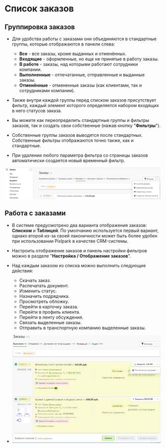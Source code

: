 # Список заказов

## Группировка заказов
* Для удобства работы с заказами они объединяются в стандартные группы, которые отображаются в панели слева:
    + __Все__ - все заказы, кроме выданных и отменённых.
    + __Входящие__ - оформленные, но еще не принятые в работу заказы.
    + __В работе__ - заказы, над которыми работают сотрудники компании.
    + __Выполненные__ - отпечатанные, отправленные и выданные заказы.
    + __Отменённые__ - отмененные заказы (как клиентами, так и сотрудниками компании).

* Также внутри каждой группы перед списком заказов присутствует фильтр, каждый элемент которого определяется набором входящих в него статусов заказа.
 
* Вы можете как переопределить стандартные группы и фильтры заказов, так и создать свои собственные (нажав кнопку "__Фильтры__").

* Собственные группы заказов выводятся после стандартных. Собственные фильтры отображаются точно также, как и стандартные.

* При удалении любого параметра фильтра со страницы заказов автоматически создается новый временный фильтр.

![](../_media/order/order-group.png ':size=80%')

## Работа с заказами
* В системе предусмотрено два варианта отображения заказов: __Списком__ и __Таблицей__. По умолчанию используется первый вариант, однако второй из-за своей лаконичности может быть более удобен при использовании Pixlpark в качестве CRM-системы. 

* Настроить отображение заказов и панель настройки фильтров можно в разделе "__Настройка / Отображение заказов__".

* Над каждым заказом из списка можно выполнить следующие действия:
    + Скачать заказ.
    + Распечатать документ.
    + Изменить статус.
    + Назначить подрядчика.
    + Просмотреть обложку.
    + Перейти в карточку заказа.
    + Перейти в профиль клиента.
    + Перейти в ленту обсуждения.
    + Связать выделенные заказы.
    + Отправить в транспортную компанию выделенные заказы.
* ![](../_media/order/order-list.png)